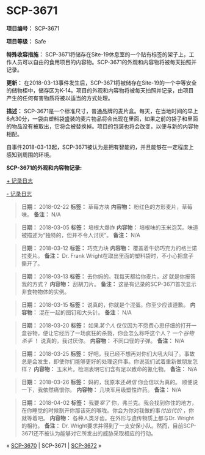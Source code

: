 # SCP-3671
                        


**项目编号：**  SCP-3671

**项目等级：**  Safe

**特殊收容措施：**  SCP-3671将储存在Site-19休息室的一个贴有标签的架子上，工作人员可以自由的食用项目的内容物。SCP-3671的外观和内容物将被每天拍照并记录。

**更新：**  在2018-03-13事件发生后，SCP-3671将被储存在Site-19的一个中等安全的储物柜中，储存区为K-14。项目的外观和内容物将被每天拍照并记录，由项目产生的任何有害物质将被以适当的方式处理。

**描述：**  SCP-3671是一个标准尺寸，普通品牌的麦片盒。每天，在当地时间的早上6点30分，一袋由塑料袋盛装的麦片物品将会出现在里面，如果之前的袋子和里面的物品没有被取出，它将会被替换掉。项目的包装也将会改变，以便与新的内容物相配。

自事件2018-03-13起，SCP-3671被认为是拥有智能的，并且能够在一定程度上感知到周围的环境。

**SCP-3671的外观和内容物记录:** 


<a shape='rect' class='collapsible-block-link' href='javascript:;'>+&#160;&#35760;&#24405;&#26085;&#24535;</a>

<a shape='rect' class='collapsible-block-link' href='javascript:;'>-&#160;&#35760;&#24405;&#26085;&#24535;</a>


> **日期：** 2018-02-22
**标签：** 草莓方块
**内容物：** 粉红色的方形麦片，草莓味。
**备注：**  N/A
> 


> **日期：** 2018-03-05
**标签：** 培根大爆炸
**内容物：** 培根味的玉米泡芙。味道被描述为“独特的，但并不令人讨厌”。
**备注：**  N/A
> 


> **日期：** 2018-03-12
**标签：** 巧克力块
**内容物：** 覆盖着牛奶巧克力的格兰诺拉麦片。
**备注：** Dr. Frank Wright在取出里面的塑料袋时，不小心把盒子撕开了。
> 


> **日期：** 2018-03-13
**标签：** 去你妈的。我每天都给你麦片，*这* 就是你报答我的方式？
**内容物：** 刮胡刀片。
**备注：** 这是有记录的SCP-3671首次显示非食物物体的实例。
> 


> **日期：** 2018-03-15
**标签：** 说真的，你就是个混蛋。你至少应该道歉。
**内容物：** 混在一起的图钉和大头针。
**备注：**  N/A
> 


> **日期：** 2018-03-20
**标签：** 如果*某个人* 仅仅因为不愿费心思仔细的打开一盒谷物，便让它经历了一场疯狂的杀戮，你会怎么称呼这个人？
一个*谷物杀手* ！
说真的，我讨厌你。
**内容物：** 不同口径的子弹。
**备注：**  N/A
> 


> **日期：** 2018-03-25
**标签：** 好吧，我已经不想再对你们大吼大叫了。事故总是会发生，即使你们能够更好的处理这件事。你说我们试着重新做朋友怎样？
**内容物：** 玉米片。检测表明它们含有足以致命的氰化物。
**备注：**  N/A
> 


> **日期：** 2018-03-26
**标签：** 妈的，我原本还*确信* 你会信以为真的。
顺便说一下，我依然痛恨你。
**内容物：** 几块军用级塑性炸药。
**备注：**  N/A
> 


> **日期：** 2018-04-02
**标签：** 我要*宰了* 你，弗兰克。我会找到你住的地方，在你睡觉的时候割开你那该死的喉咙。你会为你对我做的事*付出代价* ，你就等着吧。
**内容物：** 各种人类牙齿。在外形与遗传物质上都与Dr. Wright的相符。
**备注：** Dr. Wright要求并得到了一支安保小队。然而，目前SCP-3671还不被认为能够对它所发出的威胁采取相应的行动。
> 






« [SCP-3670](/scp-3670) | SCP-3671 | <a shape='rect' class='newpage' href='/scp-3672'>SCP-3672</a> »





                    